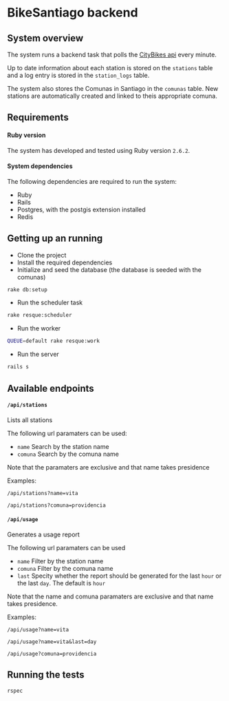 # BikeSantiago backend

## System overview

The system runs a backend task that polls the [CityBikes api](http://api.citybik.es/v2/networks/bikesantiago) every minute.

Up to date information about each station is stored on the `stations` table and a log entry is stored in the `station_logs` table.

The system also stores the Comunas in Santiago in the `comunas` table. New stations are automatically created and linked to theis appropriate comuna.

## Requirements

#### Ruby version
The system has developed and tested using Ruby version `2.6.2`.

#### System dependencies
The following dependencies are required to run the system:
* Ruby
* Rails
* Postgres, with the postgis extension installed
* Redis

## Getting up an running

* Clone the project
* Install the required dependencies
* Initialize and seed the database (the database is seeded with the comunas)
```sh
rake db:setup
```
* Run the scheduler task
```sh
rake resque:scheduler
```
* Run the worker
```sh
QUEUE=default rake resque:work
```
* Run the server
```sh
rails s
```

## Available endpoints

#### `/api/stations`
Lists all stations

The following url paramaters can be used:
* `name` Search by the station name
* `comuna` Search by the comuna name

Note that the paramaters are exclusive and that name takes presidence

Examples:
```
/api/stations?name=vita
```

```
/api/stations?comuna=providencia
```

#### `/api/usage`
Generates a usage report

The following url paramaters can be used
* `name` Filter by the station name
* `comuna` Filter by the comuna name
* `last` Specity whether the report should be generated for the last `hour` or the last `day`. The default is `hour`

Note that the name and comuna paramaters are exclusive and that name takes presidence.

Examples:
```
/api/usage?name=vita
```

```
/api/usage?name=vita&last=day
```

```
/api/usage?comuna=providencia
```

## Running the tests

```sh
rspec
```

